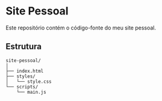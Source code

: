 # Site Pessoal

Este repositório contém o código-fonte do meu site pessoal.

## Estrutura

```plaintext
site-pessoal/
│
├── index.html
├── styles/
│   └── style.css
└── scripts/
    └── main.js
